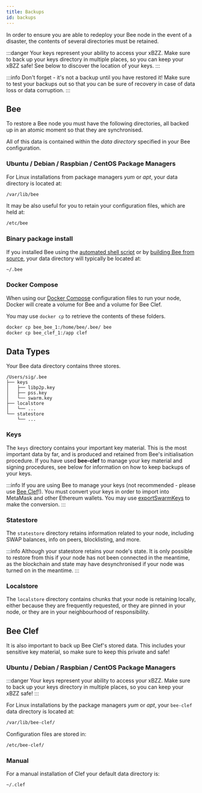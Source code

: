 ```yaml
---
title: Backups
id: backups
---
```


In order to ensure you are able to redeploy your Bee node in the event of a disaster, the contents of several directories must be retained.

:::danger
Your keys represent your ability to access your xBZZ. Make sure to back up your keys directory in multiple places, so you can keep your xBZZ safe! See below to discover the location of your keys.
:::

:::info
Don't forget - it's not a backup until you have restored it! Make sure to test your backups out so that you can be sure of recovery in case of data loss or data corruption.
:::

## Bee

To restore a Bee node you must have the following directories, all backed up in an atomic moment so that they are synchronised.

All of this data is contained within the _data directory_ specified in your Bee configuration.

### Ubuntu / Debian / Raspbian / CentOS Package Managers

For Linux installations from package managers _yum_ or _apt_, your data directory is located at:

```bash
/var/lib/bee
```

It may be also useful for you to retain your configuration files, which are held at:

```bash
/etc/bee
```

### Binary package install

If you installed Bee using the [automated shell script](/docs/installation/install#shell-script-install-alternate-method) or by [building Bee from source](/docs/installation/build-from-source), your data directory will typically be located at:

```bash
~/.bee
```

### Docker Compose

When using our [Docker Compose](/docs/installation/docker) configuration files to run your node, Docker will create a volume for Bee and a volume for Bee Clef.

You may use `docker cp` to retrieve the contents of these folders.

```bash
docker cp bee_bee_1:/home/bee/.bee/ bee
docker cp bee_clef_1:/app clef
```

## Data Types

Your Bee data directory contains three stores.

```
/Users/sig/.bee
├── keys
│   ├── libp2p.key
│   ├── pss.key
│   └── swarm.key
├── localstore
│   └── ...
└── statestore
    └── ...
```

### Keys

The `keys` directory contains your important key material. This is the
most important data by far, and is produced and retained from Bee's
initialisation procedure. If you have used **bee-clef** to manage your
key material and signing procedures, see below for information on how
to keep backups of your keys.

:::info
If you are using Bee to manage your keys (not recommended - please use [Bee
Clef](/docs/installation/bee-clef)!). You must convert your keys in order to
import into MetaMask and other Ethereum wallets. You may use
[exportSwarmKeys](https://github.com/ethersphere/exportSwarmKey) to make the
conversion.
:::

### Statestore

The `statestore` directory retains information related to your node,
including SWAP balances, info on peers, blocklisting, and more.

:::info
Although your statestore retains your node's state. It is only possible to restore from this if your node has not been connected in the meantime, as the blockchain and state may have desynchronised if your node was turned on in the meantime.
:::

### Localstore

The `localstore` directory contains chunks that your node is retaining
locally, either because they are frequently requested, or they are
pinned in your node, or they are in your neighbourhood of
responsibility.

## Bee Clef

It is also important to back up Bee Clef's stored data. This includes your sensitive key material, so make sure to keep this private and safe!

### Ubuntu / Debian / Raspbian / CentOS Package Managers

:::danger
Your keys represent your ability to access your xBZZ. Make sure to back up your keys directory in multiple places, so you can keep your xBZZ safe!
:::

For Linux installations by the package managers _yum_ or _apt_, your
`bee-clef` data directory is located at:

```bash
/var/lib/bee-clef/
```

Configuration files are stored in:

```bash
/etc/bee-clef/
```

### Manual

For a manual installation of Clef your default data directory is:

```bash
~/.clef
```
